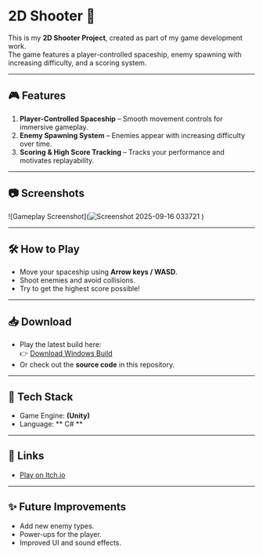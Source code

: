 # 2D Shooter 🚀

This is my **2D Shooter Project**, created as part of my game development work.  
The game features a player-controlled spaceship, enemy spawning with increasing difficulty, and a scoring system.

---

## 🎮 Features
1. **Player-Controlled Spaceship** – Smooth movement controls for immersive gameplay.  
2. **Enemy Spawning System** – Enemies appear with increasing difficulty over time.  
3. **Scoring & High Score Tracking** – Tracks your performance and motivates replayability.  

---

## 📷 Screenshots
![Gameplay Screenshot](![Screenshot 2025-09-16 033721](https://github.com/user-attachments/assets/73dd118a-8fa9-4019-ab9b-dde0f3242b19)
)

 <!-- replace with actual image from your project -->

---

## 🛠️ How to Play
- Move your spaceship using **Arrow keys / WASD**.  
- Shoot enemies and avoid collisions.  
- Try to get the highest score possible!  

---

## 📥 Download
- Play the latest build here:  
  👉 [Download Windows Build](https://aryashrishti76.itch.io/2dshooter)  
- Or check out the **source code** in this repository.

---

## 🔧 Tech Stack
- Game Engine: **(Unity)**  
- Language: ** C# **

---

## 📌 Links
- [Play on Itch.io](https://aryashrishti76.itch.io/2dshooter)
---

## ✨ Future Improvements
- Add new enemy types.  
- Power-ups for the player.  
- Improved UI and sound effects.  

